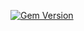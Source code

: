 [![Gem Version](https://badge.fury.io/rb/ember-auth-session-dummy-rails.png)](http://badge.fury.io/rb/ember-auth-session-dummy-rails)

